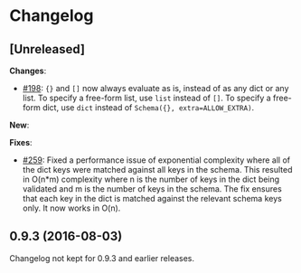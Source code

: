 # Changelog

## [Unreleased]

**Changes**:

- [#198](https://github.com/alecthomas/voluptuous/issues/198):
  `{}` and `[]` now always evaluate as is, instead of as any dict or any list.
  To specify a free-form list, use `list` instead of `[]`. To specify a
  free-form dict, use `dict` instead of `Schema({}, extra=ALLOW_EXTRA)`.

**New**:

**Fixes**:

- [#259](https://github.com/alecthomas/voluptuous/issues/259):
  Fixed a performance issue of exponential complexity where all of the dict keys were matched against all keys in the schema.
  This resulted in O(n*m) complexity where n is the number of keys in the dict being validated and m is the number of keys in the schema.
  The fix ensures that each key in the dict is matched against the relevant schema keys only. It now works in O(n).

## 0.9.3 (2016-08-03)

Changelog not kept for 0.9.3 and earlier releases.
